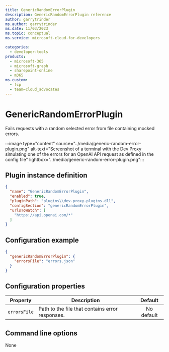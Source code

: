 ```yaml
---
title: GenericRandomErrorPlugin
description: GenericRandomErrorPlugin reference
author: garrytrinder
ms.author: garrytrinder
ms.date: 11/03/2023
ms.topic: conceptual
ms.service: microsoft-cloud-for-developers

categories:
  - developer-tools
products:
  - microsoft-365
  - microsoft-graph
  - sharepoint-online
  - m365
ms.custom:
  - fcp
  - team=cloud_advocates
---
```


# GenericRandomErrorPlugin

Fails requests with a random selected error from file containing mocked errors.

:::image type="content" source="../media/generic-random-error-plugin.png" alt-text="Screenshot of a terminal with the Dev Proxy simulating one of the errors for an OpenAI API request as defined in the config file" lightbox="../media/generic-random-error-plugin.png":::

## Plugin instance definition

```json
{
  "name": "GenericRandomErrorPlugin",
  "enabled": true,
  "pluginPath": "plugins\\dev-proxy-plugins.dll",
  "configSection": "genericRandomErrorPlugin",
  "urlsToWatch": [
    "https://api.openai.com/*"
  ]
}
```

## Configuration example

```json
{
  "genericRandomErrorPlugin": {
    "errorsFile": "errors.json"
  }
}
```

## Configuration properties

| Property | Description | Default |
|----------|-------------|:-------:|
| `errorsFile` | Path to the file that contains error responses. | No default |

## Command line options

None
